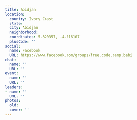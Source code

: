```yaml
---
title: Abidjan
location:
  country: Ivory Coast
  state: 
  city: Abidjan
  neighborhood: 
  coordinates: 5.320357, -4.016107
  plusCode: ''
social:
  name: Facebook
  URL: https://www.facebook.com/groups/free.code.camp.babi
chat:
  name: ''
  URL: ''
event:
  name: ''
  URL: ''
leaders:
- name: ''
  URL: ''
photos:
  old: 
  cover: ''
---
```

